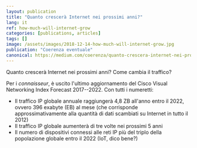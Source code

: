 ```yaml
---
layout: publication
title: "Quanto crescerà Internet nei prossimi anni?"
lang: it
ref: how-much-will-internet-grow
categories: [publications, articles]
tags: []
image: /assets/images/2018-12-14-how-much-will-internet-grow.jpg
publication: "Coerenza eventuale"
canonical: https://medium.com/coerenza/quanto-crescera-internet-nei-prossimi-anni-e471741ff9b6
---
```


Quanto crescerà Internet nei prossimi anni? Come cambia il traffico?

Per i *connaisseur*, è uscito l'ultimo aggiornamento del Cisco Visual Networking Index Forecast 2017--2022. Con tutti i numeretti:

-   Il traffico IP globale annuale raggiungerà 4,8 ZB all'anno entro il 2022, ovvero 396 exabyte (EB) al mese (che corrisponde approssimativamente alla quantità di dati scambiati su Internet in tutto il 2012)
-   Il traffico IP globale aumenterà di tre volte nei prossimi 5 anni
-   Il numero di dispositivi connessi alle reti IP più del triplo della popolazione globale entro il 2022 (IoT, dico bene?)
